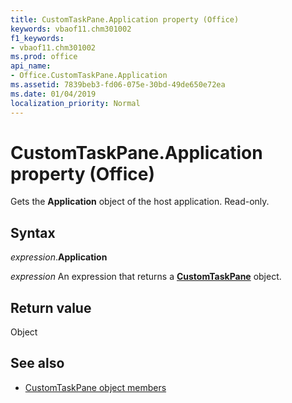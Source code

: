 ```yaml
---
title: CustomTaskPane.Application property (Office)
keywords: vbaof11.chm301002
f1_keywords:
- vbaof11.chm301002
ms.prod: office
api_name:
- Office.CustomTaskPane.Application
ms.assetid: 7839beb3-fd06-075e-30bd-49de650e72ea
ms.date: 01/04/2019
localization_priority: Normal
---
```



# CustomTaskPane.Application property (Office)

Gets the **Application** object of the host application. Read-only.


## Syntax

_expression_.**Application**

_expression_ An expression that returns a **[CustomTaskPane](Office.CustomTaskPane.md)** object.


## Return value

Object


## See also

- [CustomTaskPane object members](overview/library-reference/customtaskpane-members-office.md)
